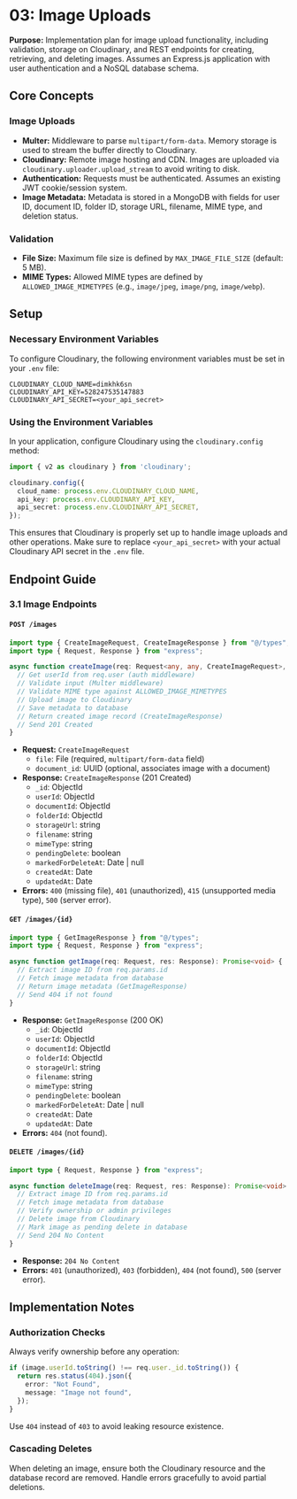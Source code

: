 # 03: Image Uploads

**Purpose:** Implementation plan for image upload functionality, including validation, storage on Cloudinary, and REST endpoints for creating, retrieving, and deleting images. Assumes an Express.js application with user authentication and a NoSQL database schema.

## Core Concepts

### Image Uploads

- **Multer:** Middleware to parse `multipart/form-data`. Memory storage is used to stream the buffer directly to Cloudinary.
- **Cloudinary:** Remote image hosting and CDN. Images are uploaded via `cloudinary.uploader.upload_stream` to avoid writing to disk.
- **Authentication:** Requests must be authenticated. Assumes an existing JWT cookie/session system.
- **Image Metadata:** Metadata is stored in a MongoDB with fields for user ID, document ID, folder ID, storage URL, filename, MIME type, and deletion status.

### Validation

- **File Size:** Maximum file size is defined by `MAX_IMAGE_FILE_SIZE` (default: 5 MB).
- **MIME Types:** Allowed MIME types are defined by `ALLOWED_IMAGE_MIMETYPES` (e.g., `image/jpeg`, `image/png`, `image/webp`).

## Setup

### Necessary Environment Variables

To configure Cloudinary, the following environment variables must be set in your `.env` file:

```env
CLOUDINARY_CLOUD_NAME=dimkhk6sn
CLOUDINARY_API_KEY=528247535147883
CLOUDINARY_API_SECRET=<your_api_secret>
```

### Using the Environment Variables

In your application, configure Cloudinary using the `cloudinary.config` method:

```ts
import { v2 as cloudinary } from 'cloudinary';

cloudinary.config({
  cloud_name: process.env.CLOUDINARY_CLOUD_NAME,
  api_key: process.env.CLOUDINARY_API_KEY,
  api_secret: process.env.CLOUDINARY_API_SECRET,
});
```

This ensures that Cloudinary is properly set up to handle image uploads and other operations. Make sure to replace `<your_api_secret>` with your actual Cloudinary API secret in the `.env` file.

## Endpoint Guide

### 3.1 Image Endpoints

#### `POST /images`

```ts
import type { CreateImageRequest, CreateImageResponse } from "@/types";
import type { Request, Response } from "express";

async function createImage(req: Request<any, any, CreateImageRequest>, res: Response): Promise<void> {
  // Get userId from req.user (auth middleware)
  // Validate input (Multer middleware)
  // Validate MIME type against ALLOWED_IMAGE_MIMETYPES
  // Upload image to Cloudinary
  // Save metadata to database
  // Return created image record (CreateImageResponse)
  // Send 201 Created
}
```

- **Request:** `CreateImageRequest`
  - `file`: File (required, `multipart/form-data` field)
  - `document_id`: UUID (optional, associates image with a document)
- **Response:** `CreateImageResponse` (201 Created)
  - `_id`: ObjectId
  - `userId`: ObjectId
  - `documentId`: ObjectId
  - `folderId`: ObjectId
  - `storageUrl`: string
  - `filename`: string
  - `mimeType`: string
  - `pendingDelete`: boolean
  - `markedForDeleteAt`: Date | null
  - `createdAt`: Date
  - `updatedAt`: Date
- **Errors:** `400` (missing file), `401` (unauthorized), `415` (unsupported media type), `500` (server error).

#### `GET /images/{id}`

```ts
import type { GetImageResponse } from "@/types";
import type { Request, Response } from "express";

async function getImage(req: Request, res: Response): Promise<void> {
  // Extract image ID from req.params.id
  // Fetch image metadata from database
  // Return image metadata (GetImageResponse)
  // Send 404 if not found
}
```

- **Response:** `GetImageResponse` (200 OK)
  - `_id`: ObjectId
  - `userId`: ObjectId
  - `documentId`: ObjectId
  - `folderId`: ObjectId
  - `storageUrl`: string
  - `filename`: string
  - `mimeType`: string
  - `pendingDelete`: boolean
  - `markedForDeleteAt`: Date | null
  - `createdAt`: Date
  - `updatedAt`: Date
- **Errors:** `404` (not found).

#### `DELETE /images/{id}`

```ts
import type { Request, Response } from "express";

async function deleteImage(req: Request, res: Response): Promise<void> {
  // Extract image ID from req.params.id
  // Fetch image metadata from database
  // Verify ownership or admin privileges
  // Delete image from Cloudinary
  // Mark image as pending delete in database
  // Send 204 No Content
}
```

- **Response:** `204 No Content`
- **Errors:** `401` (unauthorized), `403` (forbidden), `404` (not found), `500` (server error).

## Implementation Notes

### Authorization Checks

Always verify ownership before any operation:

```ts
if (image.userId.toString() !== req.user._id.toString()) {
  return res.status(404).json({
    error: "Not Found",
    message: "Image not found",
  });
}
```

Use `404` instead of `403` to avoid leaking resource existence.

### Cascading Deletes

When deleting an image, ensure both the Cloudinary resource and the database record are removed. Handle errors gracefully to avoid partial deletions.

